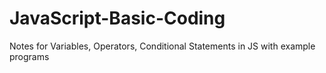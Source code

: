 # JavaScript-Basic-Coding
Notes for Variables, Operators, Conditional Statements in JS with example programs
